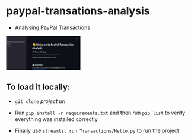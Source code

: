 # paypal-transations-analysis

- Analysing PayPal Transactions

<img src="Screenshot from 2025-03-08 10-52-25.png" width="200">

## To load it locally:

- `git clone`  *project url*

- Run `pip install -r requirements.txt` and then run `pip list` to verify everything was installed correctly
  
- Finally use `streamlit run Transactions/Hello.py` to run the project